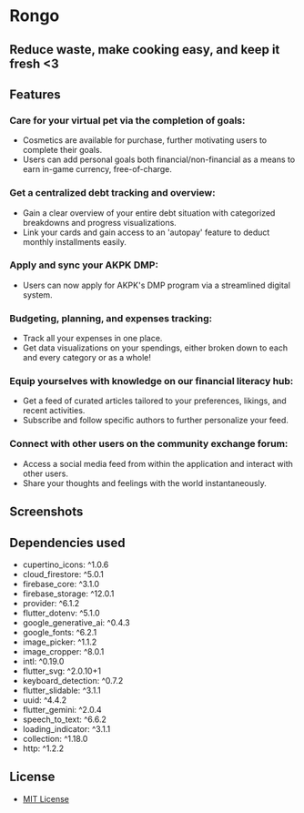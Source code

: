# Rongo
## Reduce waste, make cooking easy, and keep it fresh <3


## Features
### Care for your virtual pet via the completion of goals:
- Cosmetics are available for purchase, further motivating users to complete their goals.
- Users can add personal goals both financial/non-financial as a means to earn in-game currency, free-of-charge.
### Get a centralized debt tracking and overview:
- Gain a clear overview of your entire debt situation with categorized breakdowns and progress visualizations.
- Link your cards and gain access to an 'autopay' feature to deduct monthly installments easily.
### Apply and sync your AKPK DMP:
- Users can now apply for AKPK's DMP program via a streamlined digital system.
### Budgeting, planning, and expenses tracking:
- Track all your expenses in one place.
- Get data visualizations on your spendings, either broken down to each and every category or as a whole!
### Equip yourselves with knowledge on our financial literacy hub:
- Get a feed of curated articles tailored to your preferences, likings, and recent activities.
- Subscribe and follow specific authors to further personalize your feed.
### Connect with other users on the community exchange forum:
- Access a social media feed from within the application and interact with other users.
- Share your thoughts and feelings with the world instantaneously.

## Screenshots




## Dependencies used
- cupertino_icons: ^1.0.6
- cloud_firestore: ^5.0.1
- firebase_core: ^3.1.0
- firebase_storage: ^12.0.1
- provider: ^6.1.2
- flutter_dotenv: ^5.1.0
- google_generative_ai: ^0.4.3
- google_fonts: ^6.2.1
- image_picker: ^1.1.2
- image_cropper: ^8.0.1
- intl: ^0.19.0
- flutter_svg: ^2.0.10+1
- keyboard_detection: ^0.7.2
- flutter_slidable: ^3.1.1
- uuid: ^4.4.2
- flutter_gemini: ^2.0.4
- speech_to_text: ^6.6.2
- loading_indicator: ^3.1.1
- collection: ^1.18.0
- http: ^1.2.2

## License
- [MIT License](https://github.com/Dalton-G/rongo/blob/main/LICENSE)

